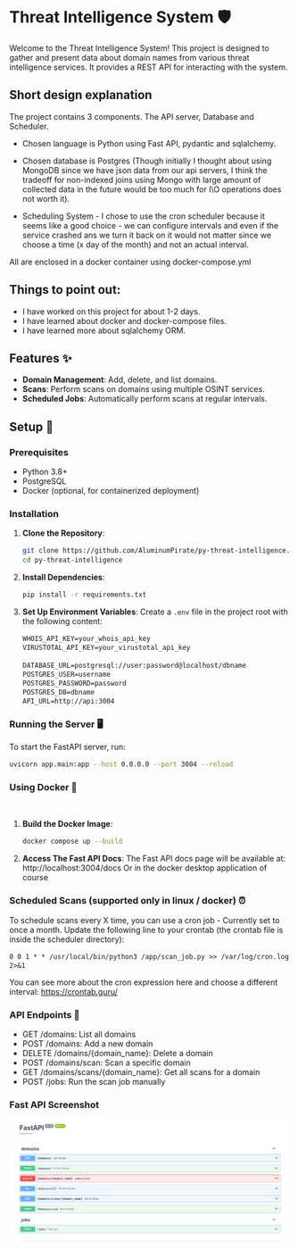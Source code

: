 # Threat Intelligence System 🛡️
Welcome to the Threat Intelligence System! This project is designed to gather and present data about domain names from various threat intelligence services. It provides a REST API for interacting with the system.

## Short design explanation
The project contains 3 components. The API server, Database and Scheduler.

* Chosen language is Python using Fast API, pydantic and sqlalchemy.


* Chosen database is Postgres (Though initially I thought about using MongoDB since we have json data from our api servers, I think the tradeoff for non-indexed joins using Mongo with large amount of collected data in the future would be too much for I\O operations does not worth it).


* Scheduling System - I chose to use the cron scheduler because it seems like a good choice - we can configure intervals and even if the service crashed ans we turn it back on it would not matter since we choose a time (x day of the month) and not an actual interval.

All are enclosed in a docker container using docker-compose.yml

## Things to point out:
* I have worked on this project for about 1-2 days.
* I have learned about docker and docker-compose files.
* I have learned more about sqlalchemy ORM.

## Features ✨

- **Domain Management**: Add, delete, and list domains.
- **Scans**: Perform scans on domains using multiple OSINT services.
- **Scheduled Jobs**: Automatically perform scans at regular intervals.

## Setup 🚀

### Prerequisites

- Python 3.8+
- PostgreSQL
- Docker (optional, for containerized deployment)

### Installation

1. **Clone the Repository**:
    ```bash
    git clone https://github.com/AluminumPirate/py-threat-intelligence.git
    cd py-threat-intelligence
    ```

2. **Install Dependencies**:
    ```bash
    pip install -r requirements.txt
    ```

3. **Set Up Environment Variables**:
    Create a `.env` file in the project root with the following content:
    ```env
    WHOIS_API_KEY=your_whois_api_key
    VIRUSTOTAL_API_KEY=your_virustotal_api_key
   
    DATABASE_URL=postgresql://user:password@localhost/dbname
    POSTGRES_USER=username
    POSTGRES_PASSWORD=password
    POSTGRES_DB=dbname
    API_URL=http://api:3004
    ```

### Running the Server 🖥️

To start the FastAPI server, run:
```bash
uvicorn app.main:app --host 0.0.0.0 --port 3004 --reload
```


### Using Docker 🐳
️
1. **Build the Docker Image**:
    ```bash
    docker compose up --build
    ```

2. **Access The Fast API Docs**:
    The Fast API docs page will be available at: http://localhost:3004/docs
    Or in the docker desktop application of course


### Scheduled Scans (supported only in linux / docker) ⏰
To schedule scans every X time, you can use a cron job - Currently set to once a month. 
Update the following line to your crontab (the crontab file is inside the scheduler directory):
   ```text
   0 0 1 * * /usr/local/bin/python3 /app/scan_job.py >> /var/log/cron.log 2>&1
   ```

You can see more about the cron expression here and choose a different interval: https://crontab.guru/


### API Endpoints 📡
* GET /domains: List all domains
* POST /domains: Add a new domain
* DELETE /domains/{domain_name}: Delete a domain
* POST /domains/scan: Scan a specific domain
* GET /domains/scans/{domain_name}: Get all scans for a domain
* POST /jobs: Run the scan job manually


### Fast API Screenshot

![System Architecture](screenshot.png)